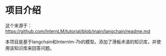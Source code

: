 # 项目介绍

这个来源于：https://github.com/InternLM/tutorial/blob/main/langchain/readme.md

本项目是基于langchain和Internlm-7b的模型。添加了滑板术语的知识库，并使用该知识库来回答问题。


